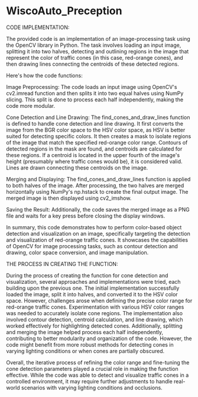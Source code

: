 # WiscoAuto_Preception

CODE IMPLEMENTATION:

The provided code is an implementation of an image-processing task using the OpenCV library in Python. The task involves loading an input image, splitting it into two halves, detecting and outlining regions in the image that represent the color of traffic cones (in this case, red-orange cones), and then drawing lines connecting the centroids of these detected regions.

Here's how the code functions:

Image Preprocessing: The code loads an input image using OpenCV's cv2.imread function and then splits it into two equal halves using NumPy slicing. This split is done to process each half independently, making the code more modular.

Cone Detection and Line Drawing: The find_cones_and_draw_lines function is defined to handle cone detection and line drawing. It first converts the image from the BGR color space to the HSV color space, as HSV is better suited for detecting specific colors. It then creates a mask to isolate regions of the image that match the specified red-orange color range. Contours of detected regions in the mask are found, and centroids are calculated for these regions. If a centroid is located in the upper fourth of the image's height (presumably where traffic cones would be), it is considered valid. Lines are drawn connecting these centroids on the image.

Merging and Displaying: The find_cones_and_draw_lines function is applied to both halves of the image. After processing, the two halves are merged horizontally using NumPy's np.hstack to create the final output image. The merged image is then displayed using cv2_imshow.

Saving the Result: Additionally, the code saves the merged image as a PNG file and waits for a key press before closing the display windows.

In summary, this code demonstrates how to perform color-based object detection and visualization on an image, specifically targeting the detection and visualization of red-orange traffic cones. It showcases the capabilities of OpenCV for image processing tasks, such as contour detection and drawing, color space conversion, and image manipulation.


THE PROCESS IN CREATING THE FUNCTION:


During the process of creating the function for cone detection and visualization, several approaches and implementations were tried, each building upon the previous one. The initial implementation successfully loaded the image, split it into halves, and converted it to the HSV color space. However, challenges arose when defining the precise color range for red-orange traffic cones. Experimentation with various HSV color ranges was needed to accurately isolate cone regions. The implementation also involved contour detection, centroid calculation, and line drawing, which worked effectively for highlighting detected cones. Additionally, splitting and merging the image helped process each half independently, contributing to better modularity and organization of the code. However, the code might benefit from more robust methods for detecting cones in varying lighting conditions or when cones are partially obscured.

Overall, the iterative process of refining the color range and fine-tuning the cone detection parameters played a crucial role in making the function effective. While the code was able to detect and visualize traffic cones in a controlled environment, it may require further adjustments to handle real-world scenarios with varying lighting conditions and occlusions.
